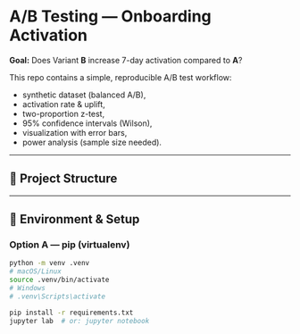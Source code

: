 # A/B Testing — Onboarding Activation 

**Goal:** Does Variant **B** increase 7-day activation compared to **A**?

This repo contains a simple, reproducible A/B test workflow:
- synthetic dataset (balanced A/B),
- activation rate & uplift,
- two-proportion z-test,
- 95% confidence intervals (Wilson),
- visualization with error bars,
- power analysis (sample size needed).

---

## 📂 Project Structure

---

## 🔧 Environment & Setup

### Option A — pip (virtualenv)
```bash
python -m venv .venv
# macOS/Linux
source .venv/bin/activate
# Windows
# .venv\Scripts\activate

pip install -r requirements.txt
jupyter lab  # or: jupyter notebook
